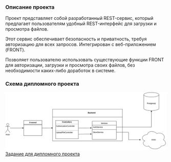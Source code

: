 ### Описание проекта

Проект представляет собой разработанный REST-сервис, который предлагает пользователям удобный REST-интерфейс для загрузки и просмотра файлов. 

Этот сервис обеспечивает безопасность и приватность, требуя авторизацию для всех запросов. Интегрирован с веб-приложением (FRONT).

Позволяет пользователю использовать существующие функции FRONT для авторизации, загрузки и просмотра своих файлов, без необходимости каких-либо доработок в системе.

### Схема дипломного проекта
![Project schema.jpg](Project%20schema.jpg)
[Задание для дипломного проекта](https://github.com/netology-code/jd-homeworks/blob/master/diploma/cloudservice.md)